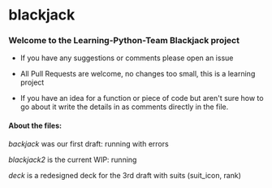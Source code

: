 # blackjack

### Welcome to the Learning-Python-Team Blackjack project

- If you have any suggestions or comments please open an issue

- All Pull Requests are welcome, no changes too small, this is a learning project

- If you have an idea for a function or piece of code but aren't sure how to go about it write the details in as 
comments directly in the file.

#### About the files:

*backjack* was our first draft: running with errors

*blackjack2* is the current WIP: running

*deck* is a redesigned deck for the 3rd draft with suits (suit_icon, rank)